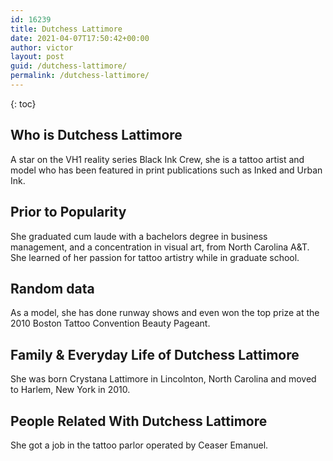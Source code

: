 ```yaml
---
id: 16239
title: Dutchess Lattimore
date: 2021-04-07T17:50:42+00:00
author: victor
layout: post
guid: /dutchess-lattimore/
permalink: /dutchess-lattimore/
---
```



{: toc}


## Who is Dutchess Lattimore



A star on the VH1 reality series Black Ink Crew, she is a tattoo artist and model who has been featured in print publications such as Inked and Urban Ink.  

                
                
                
## Prior to Popularity



She graduated cum laude with a bachelors degree in business management, and a concentration in visual art, from North Carolina A&T. She learned of her passion for tattoo artistry while in graduate school. 

                
                
                
## Random data



As a model, she has done runway shows and even won the top prize at the 2010 Boston Tattoo Convention Beauty Pageant. 

                
                
                
## Family & Everyday Life of Dutchess Lattimore



She was born Crystana Lattimore in Lincolnton, North Carolina and moved to Harlem, New York in 2010. 

                
                
                
## People Related With Dutchess Lattimore



She got a job in the tattoo parlor operated by Ceaser Emanuel. 

                
              
            
          
          
          